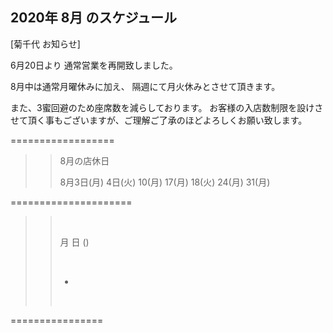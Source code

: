 ## 2020年 8月 のスケジュール
 

[菊千代 お知らせ]

6月20日より
通常営業を再開致しました。


8月中は通常月曜休みに加え、
隔週にて月火休みとさせて頂きます。


また、3蜜回避のため座席数を減らしております。
お客様の入店数制限を設けさせて頂く事もございますが、ご理解ご了承のほどよろしくお願い致します。




==================




>>8月の店休日
>>
>>
>>8月3日(月)  4日(火)  10(月)  17(月)  18(火)  24(月)  31(月)


>>
>>


=====================
>>
>> <br/>
>>
>> 月 日 ()
>> 
>> <br/>
>>
>> - 
>>
>>
>> <br/>
>>
>>
>> 
>>
>>  
>>
>>
>>


 ================

